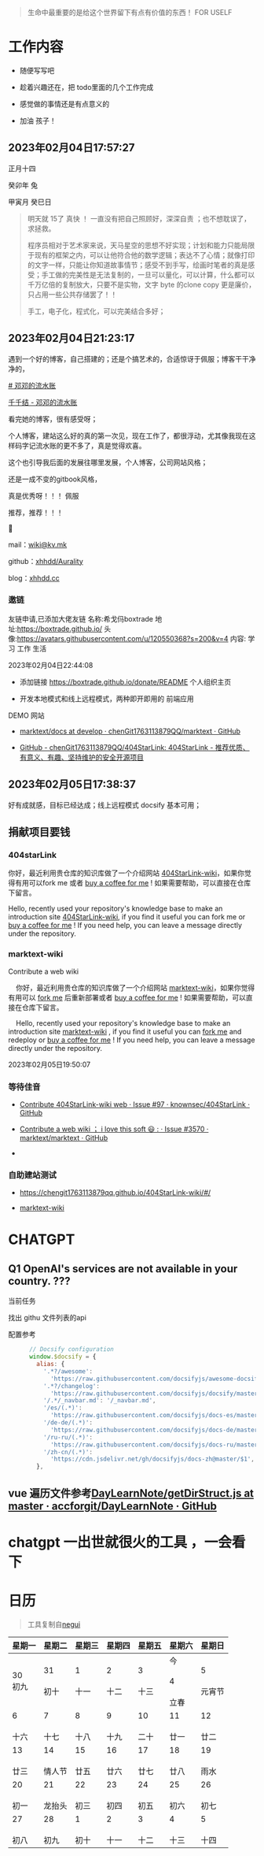 > 生命中最重要的是给这个世界留下有点有价值的东西！ FOR USELF 

# 工作内容

- 随便写写吧

- 趁着兴趣还在，把  todo里面的几个工作完成

- 感觉做的事情还是有点意义的

- 加油 孩子！

## 2023年02月04日17:57:27

正月十四

癸卯年 兔

甲寅月 癸巳日

> 明天就 15了 真快 ！ 一直没有把自己照顾好，深深自责 ；也不想耽误了，求拯救。
> 
> 程序员相对于艺术家来说，天马星空的思想不好实现；计划和能力只能局限于现有的框架之内，可以让他符合他的数学逻辑；表达不了心情；就像打印的文字一样，只能让你知道故事情节；感受不到手写，绘画时笔者的真是感受；手工做的完美性是无法复制的，一旦可以量化，可以计算，什么都可以千万亿倍的复制放大，只要不是实物，文字 byte 的clone copy 更是廉价，只占用一些公共存储罢了！！
> 
> 手工，电子化，程式化，可以完美结合多好；

## 2023年02月04日21:23:17

遇到一个好的博客，自己搭建的；还是个搞艺术的，合适惊讶于佩服；博客干干净净的，

[# 邓邓的流水账](https://nav.xhhdd.cc/)

[千千结 - 邓邓的流水账](https://xhhdd.cc/index.php/cross.html)

看完她的博客，很有感受呀；

个人博客，建站这么好的真的第一次见，现在工作了，都很浮动，尤其像我现在这样码字记流水账的更不多了，真是觉得欢喜。

这个也引导我后面的发展往哪里发展，个人博客，公司网站风格；

还是一成不变的gitbook风格，

真是优秀呀！！！ 佩服 

推荐，推荐！！！

:dog:

mail：[wiki@kv.mk](https://mail.qq.com/)

github：[xhhdd/Aurality](https://github.com/xhhdd/Aurality)

blog：[xhhdd.cc](https://xhhdd.cc)



### 邀链

友链申请,已添加大佬友链
名称:希戈㐷boxtrade
地址:https://boxtrade.github.io/
头像:https://avatars.githubusercontent.com/u/120550368?s=200&v=4
内容: 学习 工作 生活 



2023年02月04日22:44:08

- 添加链接 https://boxtrade.github.io/donate/README 个人组织主页

- 开发本地模式和线上远程模式，两种即开即用的 前端应用

DEMO 网站 

- [marktext/docs at develop · chenGit1763113879QQ/marktext · GitHub](https://github.com/chenGit1763113879QQ/marktext/tree/develop/docs)

- [GitHub - chenGit1763113879QQ/404StarLink: 404StarLink - 推荐优质、有意义、有趣、坚持维护的安全开源项目](https://github.com/chenGit1763113879QQ/404StarLink)

## 2023年02月05日17:38:37

好有成就感，目标已经达成；线上远程模式 docsify 基本可用；

## 捐献项目要钱

### 404starLink

你好，最近利用贵仓库的知识库做了一个介绍网站 [404StarLink-wiki](https://chengit1763113879qq.github.io/404StarLink-wiki/#/)，如果你觉得有用可以fork me 或者 [buy a coffee for me](https://boxtrade.github.io/donate/README) ! 如果需要帮助，可以直接在仓库下留言。

Hello, recently used your repository's knowledge base to make an introduction site [404StarLink-wiki](https://chengit1763113879qq.github.io/404StarLink-wiki/#/), if you find it useful you can fork me or [buy a coffee for me]( https://boxtrade.github.io/donate/README) ! If you need help, you can leave a message directly under the repository.

### marktext-wiki

Contribute a web wiki 

    你好，最近利用贵仓库的知识库做了一个介绍网站 [marktext-wiki](https://boxtrade.github.io/marktext-wiki/#/)，如果你觉得有用可以 [fork me](https://github.com/boxtrade/marktext-wiki) 后重新部署或者 [buy a coffee for me](https://boxtrade.github.io/donate/README) ! 如果需要帮助，可以直接在仓库下留言。

    Hello, recently used your repository's knowledge base to make an introduction site  [marktext-wiki](https://boxtrade.github.io/marktext-wiki/#/) , if you find it useful you can [fork me](https://github.com/boxtrade/marktext-wiki)   and redeploy  or [buy a coffee for me](https://boxtrade.github.io/donate/README) ! If you need help, you can leave a message directly under the repository.

2023年02月05日19:50:07 

### 等待佳音

- [Contribute 404StarLink-wiki web · Issue #97 · knownsec/404StarLink · GitHub](https://github.com/knownsec/404StarLink/issues/97) 

- [Contribute a web wiki ； i love this soft 😃 : · Issue #3570 · marktext/marktext · GitHub](https://github.com/marktext/marktext/issues/3570)

- 

### 自助建站测试

- https://chengit1763113879qq.github.io/404StarLink-wiki/#/

- [marktext-wiki](https://boxtrade.github.io/marktext-wiki/#/)

# CHATGPT

## Q1 OpenAI's services are not available in your country. ???

当前任务 

找出  githu 文件列表的api 

配置参考 

```js
      // Docsify configuration
      window.$docsify = {
        alias: {
          '.*?/awesome':
            'https://raw.githubusercontent.com/docsifyjs/awesome-docsify/master/README.md',
          '.*?/changelog':
            'https://raw.githubusercontent.com/docsifyjs/docsify/master/CHANGELOG.md',
          '/.*/_navbar.md': '/_navbar.md',
          '/es/(.*)':
            'https://raw.githubusercontent.com/docsifyjs/docs-es/master/$1',
          '/de-de/(.*)':
            'https://raw.githubusercontent.com/docsifyjs/docs-de/master/$1',
          '/ru-ru/(.*)':
            'https://raw.githubusercontent.com/docsifyjs/docs-ru/master/$1',
          '/zh-cn/(.*)':
            'https://cdn.jsdelivr.net/gh/docsifyjs/docs-zh@master/$1',
        },
```

## vue 遍历文件参考[DayLearnNote/getDirStruct.js at master · accforgit/DayLearnNote · GitHub](https://github.com/accforgit/DayLearnNote/blob/master/getDirStruct.js)

# chatgpt 一出世就很火的工具 ，一会看下

# 日历

> 工具复制自[negui](https://wannianli.negui.com/)

| 星期一          | 星期二           | 星期三          | 星期四          | 星期五          | 星期六                  | 星期日          |
| ------------ | ------------- | ------------ | ------------ | ------------ | -------------------- | ------------ |
| 30<br>初九     | 31<br><br>初十  | 1<br><br>十一  | 2<br><br>十二  | 3<br><br>十三  | 今<br><br>4<br><br>立春 | 5<br><br>元宵节 |
| 6<br><br>十六  | 7<br><br>十七   | 8<br><br>十八  | 9<br><br>十九  | 10<br><br>二十 | 11<br><br>廿一         | 12<br><br>廿二 |
| 13<br><br>廿三 | 14<br><br>情人节 | 15<br><br>廿五 | 16<br><br>廿六 | 17<br><br>廿七 | 18<br><br>廿八         | 19<br><br>雨水 |
| 20<br><br>初一 | 21<br><br>龙抬头 | 22<br><br>初三 | 23<br><br>初四 | 24<br><br>初五 | 25<br><br>初六         | 26<br><br>初七 |
| 27<br><br>初八 | 28<br><br>初九  | 1<br><br>初十  | 2<br><br>十一  | 3<br><br>十二  | 4<br><br>十三          | 5<br><br>十四  |
